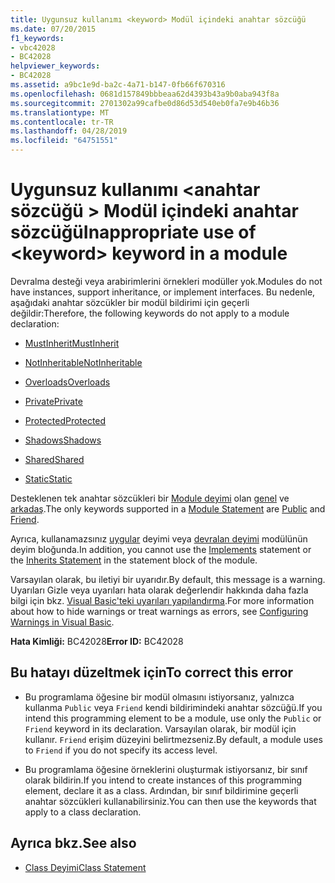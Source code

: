 ```yaml
---
title: Uygunsuz kullanımı <keyword> Modül içindeki anahtar sözcüğü
ms.date: 07/20/2015
f1_keywords:
- vbc42028
- BC42028
helpviewer_keywords:
- BC42028
ms.assetid: a9bc1e9d-ba2c-4a71-b147-0fb66f670316
ms.openlocfilehash: 0681d157849bbbeaa62d4393b43a9b0aba943f8a
ms.sourcegitcommit: 2701302a99cafbe0d86d53d540eb0fa7e9b46b36
ms.translationtype: MT
ms.contentlocale: tr-TR
ms.lasthandoff: 04/28/2019
ms.locfileid: "64751551"
---
```

# <a name="inappropriate-use-of-keyword-keyword-in-a-module"></a><span data-ttu-id="4ef74-102">Uygunsuz kullanımı \<anahtar sözcüğü > Modül içindeki anahtar sözcüğü</span><span class="sxs-lookup"><span data-stu-id="4ef74-102">Inappropriate use of \<keyword> keyword in a module</span></span>
<span data-ttu-id="4ef74-103">Devralma desteği veya arabirimlerini örnekleri modüller yok.</span><span class="sxs-lookup"><span data-stu-id="4ef74-103">Modules do not have instances, support inheritance, or implement interfaces.</span></span> <span data-ttu-id="4ef74-104">Bu nedenle, aşağıdaki anahtar sözcükler bir modül bildirimi için geçerli değildir:</span><span class="sxs-lookup"><span data-stu-id="4ef74-104">Therefore, the following keywords do not apply to a module declaration:</span></span>  
  
- [<span data-ttu-id="4ef74-105">MustInherit</span><span class="sxs-lookup"><span data-stu-id="4ef74-105">MustInherit</span></span>](../../visual-basic/language-reference/modifiers/mustinherit.md)  
  
- [<span data-ttu-id="4ef74-106">NotInheritable</span><span class="sxs-lookup"><span data-stu-id="4ef74-106">NotInheritable</span></span>](../../visual-basic/language-reference/modifiers/notinheritable.md)  
  
- [<span data-ttu-id="4ef74-107">Overloads</span><span class="sxs-lookup"><span data-stu-id="4ef74-107">Overloads</span></span>](../../visual-basic/language-reference/modifiers/overloads.md)  
  
- [<span data-ttu-id="4ef74-108">Private</span><span class="sxs-lookup"><span data-stu-id="4ef74-108">Private</span></span>](../../visual-basic/language-reference/modifiers/private.md)  
  
- [<span data-ttu-id="4ef74-109">Protected</span><span class="sxs-lookup"><span data-stu-id="4ef74-109">Protected</span></span>](../../visual-basic/language-reference/modifiers/protected.md)  
  
- [<span data-ttu-id="4ef74-110">Shadows</span><span class="sxs-lookup"><span data-stu-id="4ef74-110">Shadows</span></span>](../../visual-basic/language-reference/modifiers/shadows.md)  
  
- [<span data-ttu-id="4ef74-111">Shared</span><span class="sxs-lookup"><span data-stu-id="4ef74-111">Shared</span></span>](../../visual-basic/language-reference/modifiers/shared.md)  
  
- [<span data-ttu-id="4ef74-112">Static</span><span class="sxs-lookup"><span data-stu-id="4ef74-112">Static</span></span>](../../visual-basic/language-reference/modifiers/static.md)  
  
 <span data-ttu-id="4ef74-113">Desteklenen tek anahtar sözcükleri bir [Module deyimi](../../visual-basic/language-reference/statements/module-statement.md) olan [genel](../../visual-basic/language-reference/modifiers/public.md) ve [arkadaş](../../visual-basic/language-reference/modifiers/friend.md).</span><span class="sxs-lookup"><span data-stu-id="4ef74-113">The only keywords supported in a [Module Statement](../../visual-basic/language-reference/statements/module-statement.md) are [Public](../../visual-basic/language-reference/modifiers/public.md) and [Friend](../../visual-basic/language-reference/modifiers/friend.md).</span></span>  
  
 <span data-ttu-id="4ef74-114">Ayrıca, kullanamazsınız [uygular](../../visual-basic/language-reference/statements/implements-clause.md) deyimi veya [devralan deyimi](../../visual-basic/language-reference/statements/inherits-statement.md) modülünün deyim bloğunda.</span><span class="sxs-lookup"><span data-stu-id="4ef74-114">In addition, you cannot use the [Implements](../../visual-basic/language-reference/statements/implements-clause.md) statement or the [Inherits Statement](../../visual-basic/language-reference/statements/inherits-statement.md) in the statement block of the module.</span></span>  
  
 <span data-ttu-id="4ef74-115">Varsayılan olarak, bu iletiyi bir uyarıdır.</span><span class="sxs-lookup"><span data-stu-id="4ef74-115">By default, this message is a warning.</span></span> <span data-ttu-id="4ef74-116">Uyarıları Gizle veya uyarıları hata olarak değerlendir hakkında daha fazla bilgi için bkz. [Visual Basic'teki uyarıları yapılandırma](/visualstudio/ide/configuring-warnings-in-visual-basic).</span><span class="sxs-lookup"><span data-stu-id="4ef74-116">For more information about how to hide warnings or treat warnings as errors, see [Configuring Warnings in Visual Basic](/visualstudio/ide/configuring-warnings-in-visual-basic).</span></span>  
  
 <span data-ttu-id="4ef74-117">**Hata Kimliği:** BC42028</span><span class="sxs-lookup"><span data-stu-id="4ef74-117">**Error ID:** BC42028</span></span>  
  
## <a name="to-correct-this-error"></a><span data-ttu-id="4ef74-118">Bu hatayı düzeltmek için</span><span class="sxs-lookup"><span data-stu-id="4ef74-118">To correct this error</span></span>  
  
- <span data-ttu-id="4ef74-119">Bu programlama öğesine bir modül olmasını istiyorsanız, yalnızca kullanma `Public` veya `Friend` kendi bildirimindeki anahtar sözcüğü.</span><span class="sxs-lookup"><span data-stu-id="4ef74-119">If you intend this programming element to be a module, use only the `Public` or `Friend` keyword in its declaration.</span></span> <span data-ttu-id="4ef74-120">Varsayılan olarak, bir modül için kullanır. `Friend` erişim düzeyini belirtmezseniz.</span><span class="sxs-lookup"><span data-stu-id="4ef74-120">By default, a module uses to `Friend` if you do not specify its access level.</span></span>  
  
- <span data-ttu-id="4ef74-121">Bu programlama öğesine örneklerini oluşturmak istiyorsanız, bir sınıf olarak bildirin.</span><span class="sxs-lookup"><span data-stu-id="4ef74-121">If you intend to create instances of this programming element, declare it as a class.</span></span> <span data-ttu-id="4ef74-122">Ardından, bir sınıf bildirimine geçerli anahtar sözcükleri kullanabilirsiniz.</span><span class="sxs-lookup"><span data-stu-id="4ef74-122">You can then use the keywords that apply to a class declaration.</span></span>  
  
## <a name="see-also"></a><span data-ttu-id="4ef74-123">Ayrıca bkz.</span><span class="sxs-lookup"><span data-stu-id="4ef74-123">See also</span></span>

- [<span data-ttu-id="4ef74-124">Class Deyimi</span><span class="sxs-lookup"><span data-stu-id="4ef74-124">Class Statement</span></span>](../../visual-basic/language-reference/statements/class-statement.md)
